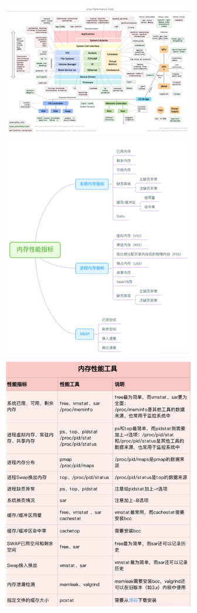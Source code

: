 ![linux performance tool](../images/memory_tool1.png)




![linux performance tool](../images/memory_tool2.png)



![linux performance tool](../images/memory_tool3.png)
